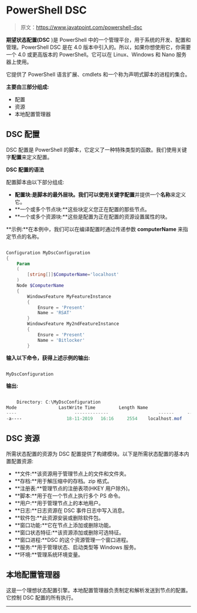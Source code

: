 # PowerShell DSC

> 原文：<https://www.javatpoint.com/powershell-dsc>

**期望状态配置(DSC** )是 PowerShell 中的一个管理平台，用于系统的开发、配置和管理。PowerShell DSC 是在 4.0 版本中引入的。所以，如果你想使用它，你需要一个 4.0 或更高版本的 PowerShell。它可以在 Linux、Windows 和 Nano 服务器上使用。

它提供了 PowerShell 语言扩展、cmdlets 和一个称为声明式脚本的进程的集合。

**主要由三部分组成:**

*   配置
*   资源
*   本地配置管理器

## DSC 配置

DSC 配置是 PowerShell 的脚本，它定义了一种特殊类型的函数。我们使用关键字**配置**来定义配置。

**DSC 配置的语法**

配置脚本由以下部分组成:

*   **配置块:**是脚本的最外层块。我们可以使用关键字**配置**并提供一个**名称**来定义它。
*   **一个或多个节点块:**这些块定义您正在配置的那些节点。
*   **一个或多个资源块:**这些是配置为正在配置的资源设置属性的块。

**示例:**在本例中，我们可以在编译配置时通过传递参数 **computerName** 来指定节点的名称。

```ps1

Configuration MyDscConfiguration
{
    Param
    (
        [string[]]$ComputerName='localhost'
    )
    Node $ComputerName
    {
        WindowsFeature MyFeatureInstance
        {
            Ensure = 'Present'
            Name = 'RSAT'
        }
        WindowsFeature My2ndFeatureInstance
        {
            Ensure = 'Present'
            Name = 'Bitlocker'
        }

```

**输入以下命令，获得上述示例的输出:**

```ps1

MyDscConfiguration

```

**输出:**

```ps1

    Directory: C:\MyDscConfiguration
Mode                LastWrite Time         Length Name
----                      -------------                   ------     ---
-a----                 18-11-2019   16:16     2554    localhost.mof

```

## DSC 资源

所需状态配置的资源为 DSC 配置提供了构建模块。以下是所需状态配置的基本内置配置资源:

*   **文件:**该资源用于管理节点上的文件和文件夹。
*   **存档:**用于解压缩中的存档。zip 格式。
*   **注册表:**管理节点的注册表项(HKEY 用户除外)。
*   **脚本:**用于在一个节点上执行多个 PS 命令。
*   **用户:**用于管理节点上的本地用户。
*   **日志:**日志资源在 DSC 事件日志中写入消息。
*   **软件包:**此资源安装或删除软件包。
*   **窗口功能:**它在节点上添加或删除功能。
*   **窗口状态特征:**该资源添加或删除可选特征。
*   **窗口进程:**DSC 的这个资源管理一个窗口进程。
*   **服务:**用于管理状态、启动类型等 Windows 服务。
*   **环境:**管理系统环境变量。

## 本地配置管理器

这是一个理想状态配置引擎。本地配置管理器负责制定和解析发送到节点的配置。它控制 DSC 配置的所有执行。

* * *